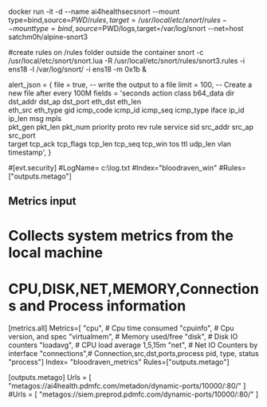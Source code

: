 docker run -it -d --name ai4healthsecsnort --mount type=bind,source=$PWD/rules,target=/usr/local/etc/snort/rules --mount type=bind,source=$PWD/logs,target=/var/log/snort --net=host satchm0h/alpine-snort3

#create rules on /rules folder outside the container
snort -c /usr/local/etc/snort/snort.lua -R /usr/local/etc/snort/rules/snort3.rules -i ens18 -l /var/log/snort/ -i ens18 -m 0x1b &

alert_json =
{
    file = true, -- write the output to a file
    limit = 100, -- Create a new file after every 100M
    fields = 'seconds action class b64_data dir dst_addr dst_ap dst_port eth_dst eth_len \
    eth_src eth_type gid icmp_code icmp_id icmp_seq icmp_type iface ip_id ip_len msg mpls \
    pkt_gen pkt_len pkt_num priority proto rev rule service sid src_addr src_ap src_port \
    target tcp_ack tcp_flags tcp_len tcp_seq tcp_win tos ttl udp_len vlan timestamp',
}



#[evt.security]
#LogName= c:\log.txt
#Index="bloodraven_win"
#Rules=["outputs.metago"]

## Metrics input
# Collects system metrics from the local machine
# CPU,DISK,NET,MEMORY,Connections and Process information
[metrics.all]
Metrics=[
    "cpu", # Cpu time consumed
    "cpuinfo", # Cpu version, and spec
    "virtualmem", # Memory used/free
    "disk", # Disk IO counters
    "loadavg", # CPU load average 1,5,15m
    "net", # Net IO Counters by interface
    "connections",# Connection,src,dst,ports,process pid, type, status
    "process"]
Index= "bloodraven_metrics"
Rules=["outputs.metago"]

[outputs.metago]
Urls = [ "metagos://ai4health.pdmfc.com/metadon/dynamic-ports/10000/:80/" ]
#Urls = [ "metagos://siem.preprod.pdmfc.com/dynamic-ports/10000/:80/" ]
